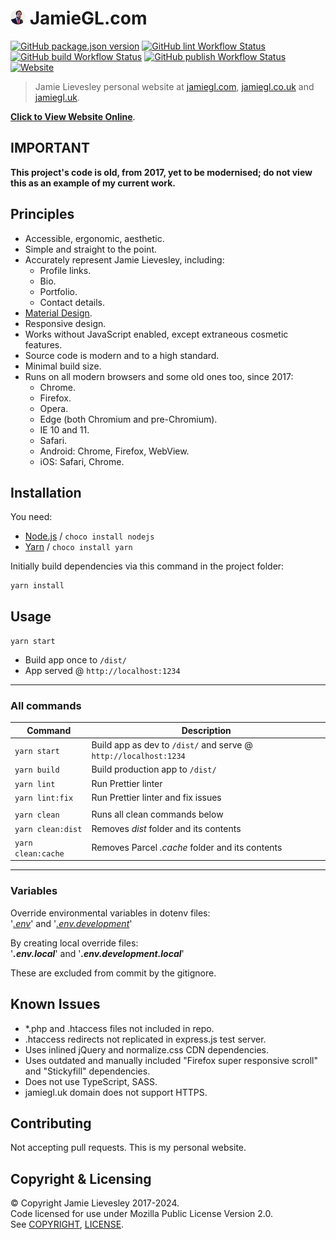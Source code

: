 ﻿# ![Logo](src/img/logo_circle_24.png) JamieGL.com

[![GitHub package.json version](https://img.shields.io/github/package-json/v/jamiegluk/jamiegl?color=blue)](https://github.com/jamiegluk/jamiegl/releases)
[![GitHub lint Workflow Status](https://img.shields.io/github/actions/workflow/status/jamiegluk/jamiegl/lint.yml?label=lint)](https://github.com/jamiegluk/jamiegl/actions/workflows/lint.yml)
[![GitHub build Workflow Status](https://img.shields.io/github/actions/workflow/status/jamiegluk/jamiegl/build.yml?label=build)](https://github.com/jamiegluk/jamiegl/actions/workflows/build.yml)
[![GitHub publish Workflow Status](https://img.shields.io/github/actions/workflow/status/jamiegluk/jamiegl/publish.yml?branch=master&label=publish)](https://github.com/jamiegluk/jamiegl/actions/workflows/publish.yml?query=branch%3Amaster)
[![Website](https://img.shields.io/website?url=https%3A%2F%2Fjamiegl.com)](https://jamiegl.com)

> Jamie Lievesley personal website at [jamiegl.com](https://jamiegl.com), [jamiegl.co.uk](https://jamiegl.co.uk) and [jamiegl.uk](http://jamiegl.uk).

**[Click to View Website Online](https://jamiegl.com)**.

## IMPORTANT

**This project's code is old, from 2017, yet to be modernised; do not view this as an example of my current work.**

## Principles

- Accessible, ergonomic, aesthetic.
- Simple and straight to the point.
- Accurately represent Jamie Lievesley, including:
  - Profile links.
  - Bio.
  - Portfolio.
  - Contact details.
- [Material Design](https://material.io/).
- Responsive design.
- Works without JavaScript enabled, except extraneous cosmetic features.
- Source code is modern and to a high standard.
- Minimal build size.
- Runs on all modern browsers and some old ones too, since 2017:
  - Chrome.
  - Firefox.
  - Opera.
  - Edge (both Chromium and pre-Chromium).
  - IE 10 and 11.
  - Safari.
  - Android: Chrome, Firefox, WebView.
  - iOS: Safari, Chrome.

## Installation

You need:

- [Node.js](https://nodejs.org) / `choco install nodejs`
- [Yarn](https://yarnpkg.com/) / `choco install yarn`

Initially build dependencies via this command in the project folder:

```
yarn install
```

## Usage

`yarn start`

- Build app once to `/dist/`
- App served @ `http://localhost:1234`

---

### All commands

| Command            | Description                                                      |
| ------------------ | ---------------------------------------------------------------- |
| `yarn start`       | Build app as dev to `/dist/` and serve @ `http://localhost:1234` |
| `yarn build`       | Build production app to `/dist/`                                 |
| `yarn lint`        | Run Prettier linter                                              |
| `yarn lint:fix`    | Run Prettier linter and fix issues                               |
|                    |
| `yarn clean`       | Runs all clean commands below                                    |
| `yarn clean:dist`  | Removes _dist_ folder and its contents                           |
| `yarn clean:cache` | Removes Parcel _.cache_ folder and its contents                  |

---

### Variables

Override environmental variables in dotenv files:  
'_[.env](.env)_' and '_[.env.development](.env.development)_'

By creating local override files:  
'**_.env.local_**' and '**_.env.development.local_**'

These are excluded from commit by the gitignore.

## Known Issues

- \*.php and .htaccess files not included in repo.
- .htaccess redirects not replicated in express.js test server.
- Uses inlined jQuery and normalize.css CDN dependencies.
- Uses outdated and manually included "Firefox super responsive scroll" and "Stickyfill" dependencies.
- Does not use TypeScript, SASS.
- jamiegl.uk domain does not support HTTPS.

## Contributing

Not accepting pull requests. This is my personal website.

## Copyright & Licensing

© Copyright Jamie Lievesley 2017-2024.  
Code licensed for use under Mozilla Public License Version 2.0.  
See [COPYRIGHT](COPYRIGHT.md), [LICENSE](LICENSE).
